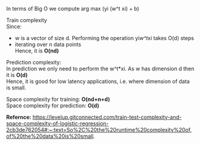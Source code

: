 In terms of Big O we compute arg max (yi (w^t xi) + b)  

Train complexity  
Since:  
- w is a vector of size d. Performing the operation yi*w^t*xi takes O(d) steps  
- iterating over n data points  
Hence, it is **O(nd)**  

Prediction complexity:  
In prediction we only need to perform the w^t*xi. As w has dimension d then it is **O(d)**  
Hence, it is good for low latency applications, i.e. where dimension of data is small.  
  
Space complexity for training: **O(nd+n+d)**  
Space complexity for prediction: **O(d)**  

**Refernce:** https://levelup.gitconnected.com/train-test-complexity-and-space-complexity-of-logistic-regression-2cb3de762054#:~:text=So%2C%20the%20runtime%20complexity%20of,of%20the%20data%20is%20small.
